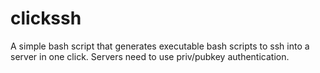 # clickssh
A simple bash script that generates executable bash scripts to ssh into a server in one click. Servers need to use priv/pubkey authentication.
